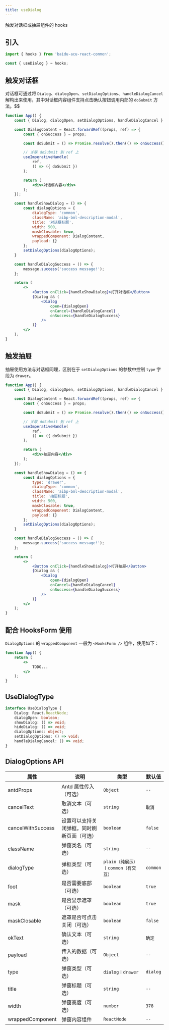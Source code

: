```yaml
---
title: useDialog
---
```


触发对话框或抽屉组件的 hooks

## 引入

```js
import { hooks } from 'baidu-acu-react-common';

const { useDialog } = hooks;
```

## 触发对话框

对话框可通过将 `Dialog`、`dialogOpen`、`setDialogOptions`、`handleDialogCancel` 解构出来使用，其中对话框内容组件支持点击确认按钮调用内部的 `doSubmit` 方法。$$

```jsx live
function App() {
    const { Dialog, dialogOpen, setDialogOptions, handleDialogCancel } = useDialog();

    const DialogContent = React.forwardRef((props, ref) => {
        const { onSuccess } = props;

        const doSubmit = () => Promise.resolve().then(() => onSuccess());

        // 关联 doSubmit 到 ref 上
        useImperativeHandle(
            ref,
            () => ({ doSubmit })
        );

        return (
            <div>对话框内容</div>
        );
    });

    const handleShowDialog = () => {
        const dialogOptions = {
            dialogType: 'common',
            className: 'aibp-bml-description-modal',
            title: '对话框标题',
            width: 500,
            maskClosable: true,
            wrappedComponent: DialogContent,
            payload: {}
        };
        setDialogOptions(dialogOptions);
    }

    const handleDialogSuccess = () => {
        message.success('success message!');
    };

    return (
        <>
            <Button onClick={handleShowDialog}>打开对话框</Button>
            {Dialog && (
                <Dialog
                    open={dialogOpen}
                    onCancel={handleDialogCancel}
                    onSuccess={handleDialogSuccess}
                />
            )}
        </>
    );
}
```

## 触发抽屉

抽屉使用方法与对话框同理，区别在于 `setDialogOptions` 的参数中控制 `type` 字段为 `drawer`。

```jsx live
function App() {
    const { Dialog, dialogOpen, setDialogOptions, handleDialogCancel } = useDialog();

    const DialogContent = React.forwardRef((props, ref) => {
        const { onSuccess } = props;

        const doSubmit = () => Promise.resolve().then(() => onSuccess());

        // 关联 doSubmit 到 ref 上
        useImperativeHandle(
            ref,
            () => ({ doSubmit })
        );

        return (
            <div>抽屉内容</div>
        );
    });

    const handleShowDialog = () => {
        const dialogOptions = {
            type: 'drawer',
            dialogType: 'common',
            className: 'aibp-bml-description-modal',
            title: '抽屉标题',
            width: 500,
            maskClosable: true,
            wrappedComponent: DialogContent,
            payload: {}
        };
        setDialogOptions(dialogOptions);
    }

    const handleDialogSuccess = () => {
        message.success('success message!');
    };

    return (
        <>
            <Button onClick={handleShowDialog}>打开抽屉</Button>
            {Dialog && (
                <Dialog
                    open={dialogOpen}
                    onCancel={handleDialogCancel}
                    onSuccess={handleDialogSuccess}
                />
            )}
        </>
    );
}
```

## 配合 HooksForm 使用

`DialogOptions` 的 `wrappedComponent` 一般为 `<HooksForm />` 组件，使用如下：

```jsx live
function App() {
    return (
        <>
            TODO...
        </>
    );
}
```

## UseDialogType

```ts
interface UseDialogType {
    Dialog: React.ReactNode;
    dialogOpen: boolean;
    showDialog: () => void;
    hideDialog: () => void;
    dialogOptions: object;
    setDialogOptions: () => void;
    handleDialogCancel: () => void;
}
```

## DialogOptions API

| 属性              | 说明                                       | 类型                                | 默认值   |
| ----------------- | ------------------------------------------ | ----------------------------------- | -------- |
| antdProps         | Antd 属性传入（可选）                      | `Object`                            | `--`     |
| cancelText        | 取消文本（可选）                           | `string`                            | `取消`   |
| cancelWithSuccess | 设置可以支持关闭弹框，同时刷新页面（可选） | `boolean`                           | `false`  |
| className         | 弹窗类名（可选）                           | `string`                            | `--`     |
| dialogType        | 弹框类型（可选）                           | `plain（纯展示）〡common（有交互）` | `common` |
| foot              | 是否需要底部（可选）                       | `boolean`                           | `true`   |
| mask              | 是否显示遮罩（可选）                       | `boolean`                           | `true`   |
| maskClosable      | 遮罩是否可点击关闭（可选）                 | `boolean`                           | `false`  |
| okText            | 确认文本（可选）                           | `string`                            | `确定`   |
| payload           | 传入的数据（可选）                         | `Object`                            | `--`     |
| type              | 弹窗类型（可选）                           | `dialog〡drawer`                    | `dialog` |
| title             | 弹窗标题（可选）                           | `string`                            | `--`     |
| width             | 弹窗高度（可选）                           | `number`                            | `378`    |
| wrappedComponent  | 弹窗内容组件                               | `ReactNode`                         | `--`     |
